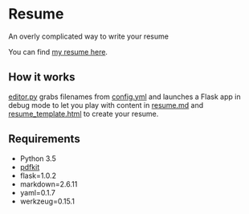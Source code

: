 # Resume
An overly complicated way to write your resume

You can find [my resume here](https://github.com/nateraw/Resume/blob/master/renderings/Nathan_Raw_Resume.pdf).

## How it works
[editor.py](https://github.com/nateraw/Resume/blob/master/editor.py) grabs filenames from [config.yml](https://github.com/nateraw/Resume/blob/master/config.yml) and launches a Flask app in debug mode to let you play with content in [resume.md](https://github.com/nateraw/Resume/blob/master/templates/resume.md) and [resume_template.html](https://github.com/nateraw/Resume/blob/master/templates/resume_template.html) to create your resume.

## Requirements
 - Python 3.5
 - [pdfkit](https://github.com/JazzCore/python-pdfkit)
 - flask=1.0.2
 - markdown=2.6.11
 - yaml=0.1.7
 - werkzeug=0.15.1
